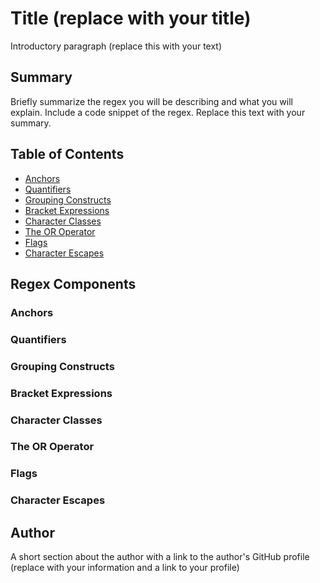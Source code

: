 # Title (replace with your title)

Introductory paragraph (replace this with your text)

## Summary

Briefly summarize the regex you will be describing and what you will explain. Include a code snippet of the regex. Replace this text with your summary.

## Table of Contents

-  [Anchors](#anchors)
-  [Quantifiers](#quantifiers)
-  [Grouping Constructs](#grouping-constructs)
-  [Bracket Expressions](#bracket-expressions)
-  [Character Classes](#character-classes)
-  [The OR Operator](#the-or-operator)
-  [Flags](#flags)
-  [Character Escapes](#character-escapes)

## Regex Components

### Anchors

### Quantifiers

### Grouping Constructs

### Bracket Expressions

### Character Classes

### The OR Operator

### Flags

### Character Escapes

## Author

A short section about the author with a link to the author's GitHub profile (replace with your information and a link to your profile)

